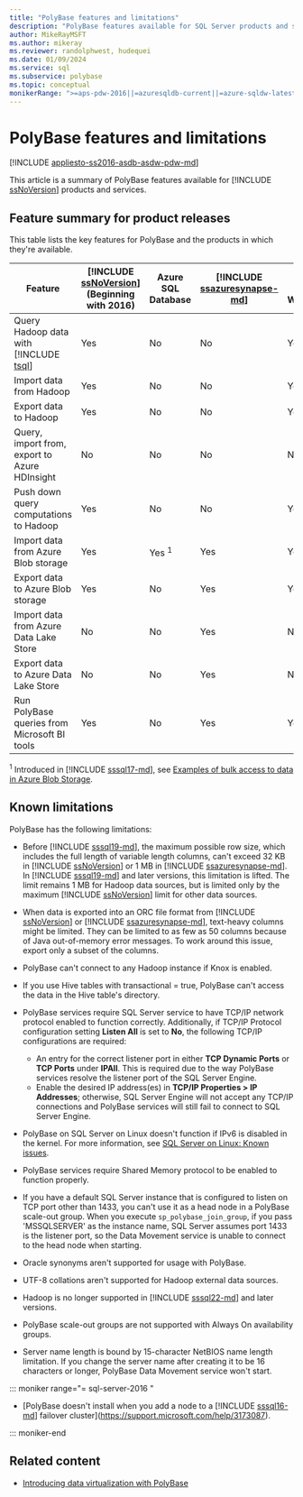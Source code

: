 ```yaml
---
title: "PolyBase features and limitations"
description: "PolyBase features available for SQL Server products and services, including a list of T-SQL operators supported for pushdown and known limitations."
author: MikeRayMSFT
ms.author: mikeray
ms.reviewer: randolphwest, hudequei
ms.date: 01/09/2024
ms.service: sql
ms.subservice: polybase
ms.topic: conceptual
monikerRange: ">=aps-pdw-2016||=azuresqldb-current||=azure-sqldw-latest||>=sql-server-2016||>=sql-server-linux-2017||=azuresqldb-mi-current"
---
```

# PolyBase features and limitations

[!INCLUDE [appliesto-ss2016-asdb-asdw-pdw-md](../../includes/appliesto-ss2016-asdb-asdw-pdw-md.md)]

This article is a summary of PolyBase features available for [!INCLUDE [ssNoVersion](../../includes/ssnoversion-md.md)] products and services.

## Feature summary for product releases

This table lists the key features for PolyBase and the products in which they're available.

| **Feature** | **[!INCLUDE [ssNoVersion](../../includes/ssnoversion-md.md)]** (Beginning with 2016) | **Azure SQL Database** | **[!INCLUDE [ssazuresynapse-md](../../includes/ssazuresynapse-md.md)]** | **Parallel Data Warehouse** |
| --- | --- | --- | --- | --- |
| Query Hadoop data with [!INCLUDE [tsql](../../includes/tsql-md.md)] | Yes | No | No | Yes |
| Import data from Hadoop | Yes | No | No | Yes |
| Export data to Hadoop | Yes | No | No | Yes |
|Query, import from, export to Azure HDInsight |No|No|No|No
| Push down query computations to Hadoop | Yes | No | No | Yes |
| Import data from Azure Blob storage | Yes | Yes <sup>1</sup> | Yes | Yes |
| Export data to Azure Blob storage | Yes | No | Yes | Yes |
| Import data from Azure Data Lake Store | No | No | Yes | No |
| Export data to Azure Data Lake Store | No | No | Yes | No |
| Run PolyBase queries from Microsoft BI tools | Yes | No | Yes | Yes |

<sup>1</sup> Introduced in [!INCLUDE [sssql17-md](../../includes/sssql17-md.md)], see [Examples of bulk access to data in Azure Blob Storage](../import-export/examples-of-bulk-access-to-data-in-azure-blob-storage.md).

## Known limitations

PolyBase has the following limitations:

- Before [!INCLUDE [sssql19-md](../../includes/sssql19-md.md)], the maximum possible row size, which includes the full length of variable length columns, can't exceed 32 KB in [!INCLUDE [ssNoVersion](../../includes/ssnoversion-md.md)] or 1 MB in [!INCLUDE [ssazuresynapse-md](../../includes/ssazuresynapse-md.md)]. In [!INCLUDE [sssql19-md](../../includes/sssql19-md.md)] and later versions, this limitation is lifted. The limit remains 1 MB for Hadoop data sources, but is limited only by the maximum [!INCLUDE [ssNoVersion](../../includes/ssnoversion-md.md)] limit for other data sources.

- When data is exported into an ORC file format from [!INCLUDE [ssNoVersion](../../includes/ssnoversion-md.md)] or [!INCLUDE [ssazuresynapse-md](../../includes/ssazuresynapse-md.md)], text-heavy columns might be limited. They can be limited to as few as 50 columns because of Java out-of-memory error messages. To work around this issue, export only a subset of the columns.

- PolyBase can't connect to any Hadoop instance if Knox is enabled.

- If you use Hive tables with transactional = true, PolyBase can't access the data in the Hive table's directory.

- PolyBase services require SQL Server service to have TCP/IP network protocol enabled to function correctly. Additionally, if TCP/IP Protocol configuration setting **Listen All** is set to **No**, the following TCP/IP configurations are required:
  - An entry for the correct listener port in either **TCP Dynamic Ports** or **TCP Ports** under **IPAll**. This is required due to the way PolyBase services resolve the listener port of the SQL Server Engine.
  - Enable the desired IP address(es) in **TCP/IP Properties > IP Addresses**; otherwise, SQL Server Engine will not accept any TCP/IP connections and PolyBase services will still fail to connect to SQL Server Engine.

- PolyBase on SQL Server on Linux doesn't function if IPv6 is disabled in the kernel. For more information, see [SQL Server on Linux: Known issues](../../linux/sql-server-linux-known-issues.md#network).

- PolyBase services require Shared Memory protocol to be enabled to function properly.

- If you have a default SQL Server instance that is configured to listen on TCP port other than 1433, you can't use it as a head node in a PolyBase scale-out group. When you execute `sp_polybase_join_group`, if you pass 'MSSQLSERVER' as the instance name, SQL Server assumes port 1433 is the listener port, so the Data Movement service is unable to connect to the head node when starting.

- Oracle synonyms aren't supported for usage with PolyBase.

- UTF-8 collations aren't supported for Hadoop external data sources.

- Hadoop is no longer supported in [!INCLUDE [sssql22-md](../../includes/sssql22-md.md)] and later versions.

- PolyBase scale-out groups are not supported with Always On availability groups.

- Server name length is bound by 15-character NetBIOS name length limitation. If you change the server name after creating it to be 16 characters or longer, PolyBase Data Movement service won't start.

<!--SQL Server 2016-->
::: moniker range="= sql-server-2016 "

- [PolyBase doesn't install when you add a node to a [!INCLUDE [sssql16-md](../../includes/sssql16-md.md)] failover cluster](https://support.microsoft.com/help/3173087).

::: moniker-end

## Related content

- [Introducing data virtualization with PolyBase](polybase-guide.md)
